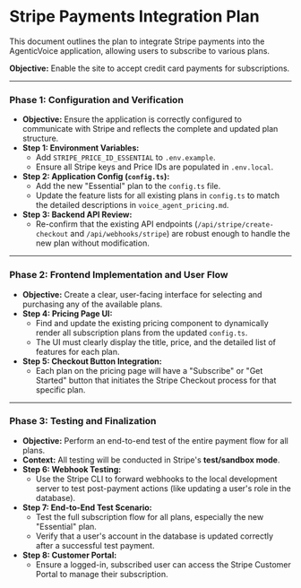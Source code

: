 # Stripe Payments Integration Plan

This document outlines the plan to integrate Stripe payments into the AgenticVoice application, allowing users to subscribe to various plans.

**Objective:** Enable the site to accept credit card payments for subscriptions.

---

### Phase 1: Configuration and Verification

*   **Objective:** Ensure the application is correctly configured to communicate with Stripe and reflects the complete and updated plan structure.
*   **Step 1: Environment Variables:**
    *   Add `STRIPE_PRICE_ID_ESSENTIAL` to `.env.example`.
    *   Ensure all Stripe keys and Price IDs are populated in `.env.local`.
*   **Step 2: Application Config (`config.ts`):**
    *   Add the new "Essential" plan to the `config.ts` file.
    *   Update the feature lists for all existing plans in `config.ts` to match the detailed descriptions in `voice_agent_pricing.md`.
*   **Step 3: Backend API Review:**
    *   Re-confirm that the existing API endpoints (`/api/stripe/create-checkout` and `/api/webhooks/stripe`) are robust enough to handle the new plan without modification.

---

### Phase 2: Frontend Implementation and User Flow

*   **Objective:** Create a clear, user-facing interface for selecting and purchasing any of the available plans.
*   **Step 4: Pricing Page UI:**
    *   Find and update the existing pricing component to dynamically render all subscription plans from the updated `config.ts`.
    *   The UI must clearly display the title, price, and the detailed list of features for each plan.
*   **Step 5: Checkout Button Integration:**
    *   Each plan on the pricing page will have a "Subscribe" or "Get Started" button that initiates the Stripe Checkout process for that specific plan.

---

### Phase 3: Testing and Finalization

*   **Objective:** Perform an end-to-end test of the entire payment flow for all plans.
*   **Context:** All testing will be conducted in Stripe's **test/sandbox mode**.
*   **Step 6: Webhook Testing:**
    *   Use the Stripe CLI to forward webhooks to the local development server to test post-payment actions (like updating a user's role in the database).
*   **Step 7: End-to-End Test Scenario:**
    *   Test the full subscription flow for all plans, especially the new "Essential" plan.
    *   Verify that a user's account in the database is updated correctly after a successful test payment.
*   **Step 8: Customer Portal:**
    *   Ensure a logged-in, subscribed user can access the Stripe Customer Portal to manage their subscription.
